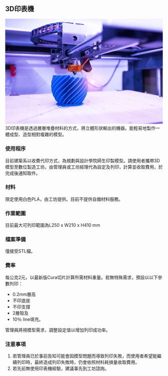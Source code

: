 ## 3D印表機
![3D-Printing](/assets/img/hardware/3dp.jpg)
3D印表機是透過層層堆疊材料的方式，將立體形狀輸出的機器。能輕易地製作一體成型、造型相對複雜的模型。

### 使用程序
目前建築系以收費代印方式，為規劃與設計學院師生印製模型。請使用者攜帶3D模型至數位製造工坊，由管理員或工坊經理代為設定及列印，計算並收取費用，於完成後通知取件。

### 材料
限定使用白色PLA，由工坊提供。目前不提供自備材料服務。

### 作業範圍
目前最大可列印範圍為L250 x W210 x H410 mm

### 檔案準備
僅接受STL檔。

### 費率
每公克2元，以最新版Cura切片計算所需材料重量。若無特殊需求，預設以以下參數列印：
* 0.2mm層高
* 不印底座
* 不印支撐
* 2層殼及
* 10％ line填充。
 
管理員將視模型需求，調整設定值以增加列印成功率。

### 注意事項
1. 若管理員已於事前告知可能會因模型問題而導致列印失敗，而使用者希望能繼續列印時，最終造成列印失敗時，仍會依照材料耗損量收取費用。
2. 若先前無使用印表機經驗，建議事先到工坊諮詢。
